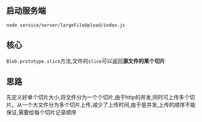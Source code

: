 ## 启动服务端
`node service/server/largeFileUpload/index.js`

## 核心
`Blob.prototype.slice`方法,文件的`slice`可以返回**源文件的某个切片**
## 思路
先定义好单个切片大小,将文件分为一个个切片,由于http的并发,同时可上传多个切片。从一个大文件分为多个切片上传,减少了上传时间,由于是并发,上传的顺序不能保证,需要给每个切片记录顺序
